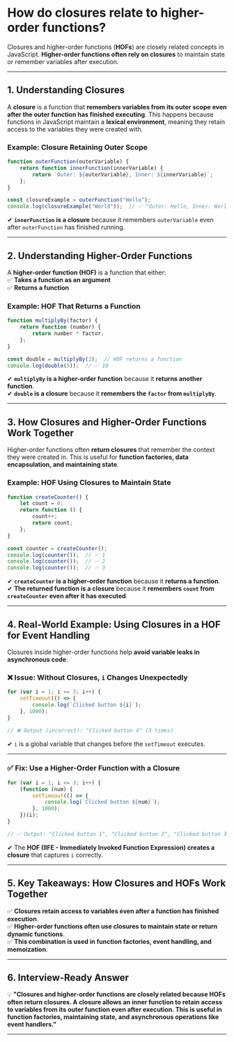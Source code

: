 # How do closures relate to higher-order functions?

Closures and higher-order functions (**HOFs**) are closely related concepts in JavaScript. **Higher-order functions often rely on closures** to maintain state or remember variables after execution.

---

## **1. Understanding Closures**  

A **closure** is a function that **remembers variables from its outer scope even after the outer function has finished executing**. This happens because functions in JavaScript maintain a **lexical environment**, meaning they retain access to the variables they were created with.

### **Example: Closure Retaining Outer Scope**
```javascript
function outerFunction(outerVariable) {
    return function innerFunction(innerVariable) {
        return `Outer: ${outerVariable}, Inner: ${innerVariable}`;
    };
}

const closureExample = outerFunction("Hello");
console.log(closureExample("World"));  // ✅ "Outer: Hello, Inner: World"
```
✔ **`innerFunction` is a closure** because it remembers `outerVariable` even after `outerFunction` has finished running.  

---

## **2. Understanding Higher-Order Functions**  

A **higher-order function (HOF)** is a function that either:  
✅ **Takes a function as an argument**  
✅ **Returns a function**  

### **Example: HOF That Returns a Function**
```javascript
function multiplyBy(factor) {
    return function (number) {
        return number * factor;
    };
}

const double = multiplyBy(2);  // HOF returns a function
console.log(double(5));  // ✅ 10
```
✔ **`multiplyBy` is a higher-order function** because it **returns another function**.  
✔ **`double` is a closure** because it **remembers the `factor` from `multiplyBy`**.  

---

## **3. How Closures and Higher-Order Functions Work Together**  

Higher-order functions often **return closures** that remember the context they were created in. This is useful for **function factories, data encapsulation, and maintaining state**.

### **Example: HOF Using Closures to Maintain State**
```javascript
function createCounter() {
    let count = 0;
    return function () {
        count++;
        return count;
    };
}

const counter = createCounter();
console.log(counter());  // ✅ 1
console.log(counter());  // ✅ 2
console.log(counter());  // ✅ 3
```
✔ **`createCounter` is a higher-order function** because it **returns a function**.  
✔ **The returned function is a closure** because it **remembers `count` from `createCounter` even after it has executed**.  

---

## **4. Real-World Example: Using Closures in a HOF for Event Handling**  
Closures inside higher-order functions help **avoid variable leaks in asynchronous code**.

### **❌ Issue: Without Closures, `i` Changes Unexpectedly**
```javascript
for (var i = 1; i <= 3; i++) {
    setTimeout(() => {
        console.log(`Clicked button ${i}`);
    }, 1000);
}

// ❌ Output (incorrect): "Clicked button 4" (3 times)
```
✔ `i` is a global variable that changes before the `setTimeout` executes.

---

### **✅ Fix: Use a Higher-Order Function with a Closure**
```javascript
for (var i = 1; i <= 3; i++) {
    (function (num) {
        setTimeout(() => {
            console.log(`Clicked button ${num}`);
        }, 1000);
    })(i);
}

// ✅ Output: "Clicked button 1", "Clicked button 2", "Clicked button 3"
```
✔ The **HOF (IIFE - Immediately Invoked Function Expression) creates a closure** that captures `i` correctly.

---

## **5. Key Takeaways: How Closures and HOFs Work Together**  
✅ **Closures retain access to variables even after a function has finished execution**.  
✅ **Higher-order functions often use closures to maintain state or return dynamic functions**.  
✅ **This combination is used in function factories, event handling, and memoization**.  

---

## **6. Interview-Ready Answer**  
💡 **"Closures and higher-order functions are closely related because HOFs often return closures. A closure allows an inner function to retain access to variables from its outer function even after execution. This is useful in function factories, maintaining state, and asynchronous operations like event handlers."**  

---
